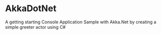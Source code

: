 # AkkaDotNet
A getting starting Console Application Sample with Akka.Net by creating a simple greeter actor using C#
